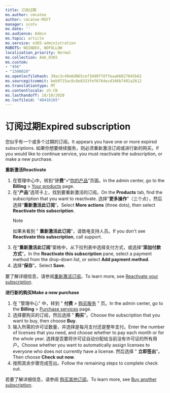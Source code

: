 ```yaml
---
title: 订阅过期
ms.author: cmcatee
author: cmcatee-MSFT
manager: scotv
ms.date: ''
ms.audience: Admin
ms.topic: article
ms.service: o365-administration
ROBOTS: NOINDEX, NOFOLLOW
localization_priority: Normal
ms.collection: Adm_O365
ms.custom:
- "456"
- "1500020"
ms.openlocfilehash: 39ac3c49e6d065cef3d40f7dffeaa66027045b62
ms.sourcegitcommit: beb9715ac0c8e8333fef6764ecd346b7401a2612
ms.translationtype: MT
ms.contentlocale: zh-CN
ms.lasthandoff: 10/10/2020
ms.locfileid: "48416165"
---
```

# <a name="expired-subscription"></a><span data-ttu-id="84142-102">订阅过期</span><span class="sxs-lookup"><span data-stu-id="84142-102">Expired subscription</span></span>

<span data-ttu-id="84142-103">您似乎有一个或多个过期的订阅。</span><span class="sxs-lookup"><span data-stu-id="84142-103">It appears you have one or more expired subscriptions.</span></span> <span data-ttu-id="84142-104">如果你想要继续服务，则必须重新激活订阅或进行新的购买。</span><span class="sxs-lookup"><span data-stu-id="84142-104">If you would like to continue service, you must reactivate the subscription, or make a new purchase.</span></span>
  
<span data-ttu-id="84142-105">**重新激活**</span><span class="sxs-lookup"><span data-stu-id="84142-105">**Reactivate**</span></span>
  
1. <span data-ttu-id="84142-106">在管理中心中，转到“**计费**”\>“[你的产品](https://go.microsoft.com/fwlink/p/?linkid=842054)”页面。</span><span class="sxs-lookup"><span data-stu-id="84142-106">In the admin center, go to the **Billing** \> [Your products](https://go.microsoft.com/fwlink/p/?linkid=842054) page.</span></span>
2. <span data-ttu-id="84142-107">在“**产品**”选项卡上，找到要重新激活的订阅。</span><span class="sxs-lookup"><span data-stu-id="84142-107">On the **Products** tab, find the subscription that you want to reactivate.</span></span> <span data-ttu-id="84142-108">选择“**更多操作**”（三个点），然后选择“**重新激活此订阅**”。</span><span class="sxs-lookup"><span data-stu-id="84142-108">Select **More actions** (three dots), then select **Reactivate this subscription**.</span></span>
    > [!NOTE]
    > <span data-ttu-id="84142-109">如果未看到 " **重新激活此订阅**"，请致电支持人员。</span><span class="sxs-lookup"><span data-stu-id="84142-109">If you don't see **Reactivate this subscription**, call support.</span></span>
3. <span data-ttu-id="84142-110">在“**重新激活此订阅**”窗格中，从下拉列表中选择支付方式，或选择“**添加付款方式**”。</span><span class="sxs-lookup"><span data-stu-id="84142-110">In the **Reactivate this subscription** pane, select a payment method from the drop-down list, or select **Add payment method**.</span></span>
4. <span data-ttu-id="84142-111">选择“**保存**”。</span><span class="sxs-lookup"><span data-stu-id="84142-111">Select **Save**.</span></span>

<span data-ttu-id="84142-112">要了解详细信息，请参阅[重新激活订阅](https://docs.microsoft.com/microsoft-365/commerce/subscriptions/reactivate-your-subscription)。</span><span class="sxs-lookup"><span data-stu-id="84142-112">To learn more, see [Reactivate your subscription](https://docs.microsoft.com/microsoft-365/commerce/subscriptions/reactivate-your-subscription).</span></span>

<span data-ttu-id="84142-113">**进行新的购买**</span><span class="sxs-lookup"><span data-stu-id="84142-113">**Make a new purchase**</span></span>
  
1. <span data-ttu-id="84142-114">在 "管理中心" 中，转到 " **付费** \> [购买服务](https://go.microsoft.com/fwlink/p/?linkid=868433) " 页。</span><span class="sxs-lookup"><span data-stu-id="84142-114">In the admin center, go to the **Billing** \> [Purchase services](https://go.microsoft.com/fwlink/p/?linkid=868433) page.</span></span>
2. <span data-ttu-id="84142-115">选择要购买的订阅，然后选择 " **购买**"。</span><span class="sxs-lookup"><span data-stu-id="84142-115">Choose the subscription that you want to buy, then choose **Buy**.</span></span>
3. <span data-ttu-id="84142-116">输入所需的许可证数量，并选择是每月支付还是整年支付。</span><span class="sxs-lookup"><span data-stu-id="84142-116">Enter the number of licenses that you need, and choose whether to pay each month or for the whole year.</span></span> <span data-ttu-id="84142-117">选择是否要将许可证自动分配给当前没有许可证的所有用户。</span><span class="sxs-lookup"><span data-stu-id="84142-117">Choose whether you want to automatically assign licenses to everyone who does not currently have a license.</span></span> <span data-ttu-id="84142-118">然后选择 " **立即签出**"。</span><span class="sxs-lookup"><span data-stu-id="84142-118">Then choose **Check out now**.</span></span>
4. <span data-ttu-id="84142-119">按照其余步骤完成签出。</span><span class="sxs-lookup"><span data-stu-id="84142-119">Follow the remaining steps to complete check out.</span></span>

<span data-ttu-id="84142-120">若要了解详细信息，请参阅 [购买其他订阅](https://docs.microsoft.com/microsoft-365/commerce/buy-another-subscription)。</span><span class="sxs-lookup"><span data-stu-id="84142-120">To learn more, see [Buy another subscription](https://docs.microsoft.com/microsoft-365/commerce/buy-another-subscription).</span></span>